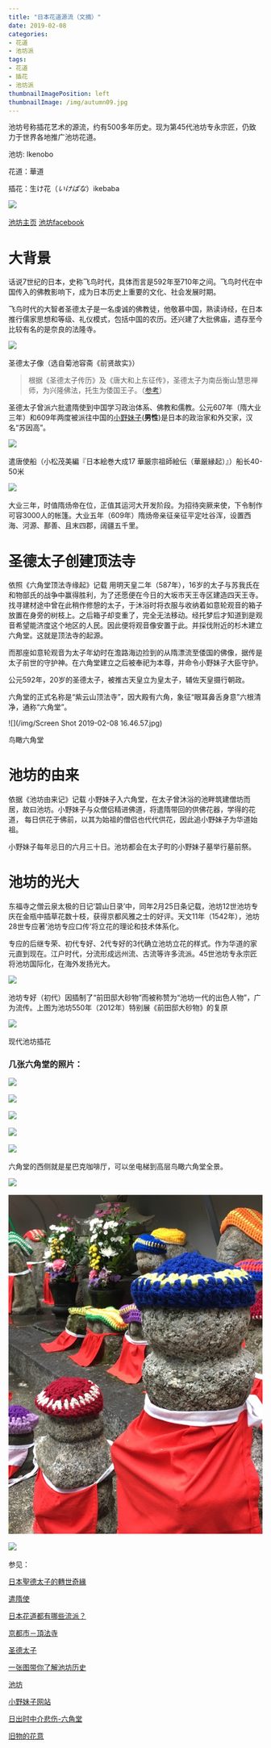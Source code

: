 ```yaml
---
title: "日本花道源流（文摘）"
date: 2019-02-08
categories:
- 花道
- 池坊派
tags:
- 花道
- 插花
- 池坊派
thumbnailImagePosition: left
thumbnailImage: /img/autumn09.jpg
---
```

池坊号称插花艺术的源流，约有500多年历史。现为第45代池坊专永宗匠，仍致力于世界各地推广池坊花道。



池坊: Ikenobo

花道：華道

插花：生け花（*いけばな*）ikebaba

<!--more-->

![](/img/autumn09.jpg)

[池坊主页](https://www.ikenobo.jp/english/) [池坊facebook](https://www.facebook.com/ikenobo550/)



# 大背景

话说7世纪的日本，史称飞鸟时代，具体而言是592年至710年之间。飞鸟时代在中国传入的佛教影响下，成为日本历史上重要的文化、社会发展时期。



飞鸟时代的大智者圣德太子是一名虔诚的佛教徒，他敬慕中国，熟读诗经，在日本推行儒家思想和等级、礼仪模式，包括中国的农历。还兴建了大批佛庙，遗存至今比较有名的是奈良的法隆寺。

![](/img/480px-Umayado_Miko.jpg)

圣德太子像（选自菊池容斋《前贤故实》）



> 根据《圣德太子传历》及《唐大和上东征传》，圣德太子为南岳衡山慧思禅师，为兴隆佛法，托生为倭国王子。（[参考](https://www.ntdtv.com/b5/2018/04/28/a1373552.html)）



圣德太子曾派六批遣隋使到中国学习政治体系、佛教和儒教。公元607年（隋大业三年）和609年两度被派往中国的[小野妹子](http://www.ononoimoko.org/)(**男性**)是日本的政治家和外交家，汉名“苏因高”。

![](/img/遣唐使船.png)

遣唐使船（小松茂美編『日本絵巻大成17 華厳宗祖師絵伝（華厳縁起）』）船长40-50米



![](/img/mig.jpeg)

大业三年，时值隋炀帝在位，正值其运河大开发阶段。为招待突厥来使，下令制作可容3000人的帐篷。大业五年（609年）隋炀帝亲征亲征平定吐谷浑，设置西海、河源、鄯善、且末四郡，阔疆五千里。



# 圣德太子创建顶法寺

依照《六角堂顶法寺缘起》记载
用明天皇二年（587年），16岁的太子与苏我氏在和物部氏的战争中赢得胜利，为了还愿便在今日的大坂市天王寺区建造四天王寺。找寻建材途中曾在此稍作修憩的太子，于沐浴时将衣服与收纳着如意轮观音的箱子放置在身旁的树枝上。之后箱子却变重了，完全无法移动。经托梦后才知道到是观音希望能济度这个地区的人民。因此便将观音像安置于此。并採伐附近的杉木建立六角堂。这就是顶法寺的起源。

而那座如意轮观音为太子年幼时在澹路海边捡到的从隋漂流至倭国的佛像，据传是太子前世的守护神。在六角堂建立之后被奉祀为本尊，并命令小野妹子大臣守护。

公元592年，20岁的圣德太子，被推古天皇立为皇太子，辅佐天皇摄行朝政。



六角堂的正式名称是“紫云山顶法寺”，因大殿有六角，象征“眼耳鼻舌身意”六根清净，通称“六角堂”。

![](/img/Screen Shot 2019-02-08 16.46.57.jpg)

鸟瞰六角堂



# 池坊的由来

依据《池坊由来记》记载
小野妹子入六角堂，在太子曾沐浴的池畔筑建僧坊而居，故曰池坊。小野妹子与众僧侣精进佛道，将遣隋带回的供佛花器，学得的花道，
每日供花于佛前，以其为始祖的僧侣也代代供花，因此追小野妹子为华道始祖。

小野妹子每年忌日的六月三十日。池坊都会在太子町的小野妹子墓举行墓前祭。

# 池坊的光大

东福寺之僧云泉太极的日记‘碧山日录’中，同年2月25日条记载，池坊12世池坊专庆在金瓶中插草花数十枝，获得京都风雅之士的好评。天文11年（1542年），池坊28世专应著‘池坊专应口传’将立花的理论和技术体系化。



专应的后继专荣、初代专好、2代专好的3代确立池坊立花的样式。作为华道的家元直到现在。江户时代，分流形成远州流、古流等许多流派。45世池坊专永宗匠将池坊国际化，在海外发扬光大。



![](/img/a03900e6e28935aa60a8f0c7de5395c4.jpg)

池坊专好（初代）因插制了“前田邸大砂物”而被称赞为“池坊一代的出色人物”，广为流传。上图为池坊550年（2012年）特别展《前田邸大砂物》的复原





![](/img/spring07.jpg)

现代池坊插花





### 几张六角堂的照片：

![](/img/IMG_0754-9599635.JPG)

![](/img/IMG_7326-9599643.JPG)

![](/img/IMG_9402.JPG)

![](/img/IMG_9402-9599675.JPG)

![](/img/IMG_4502.JPG)

六角堂的西侧就是星巴克咖啡厅，可以坐电梯到高层鸟瞰六角堂全景。

![](/img/IMG_9539.JPG)

![](/static/img/IMG_3812.JPG)

![](/img/IMG_9341.JPG)





参见：

[日本聖德太子的轉世奇緣](https://www.ntdtv.com/b5/2018/04/28/a1373552.html)

[遣隋使](https://zh.wikipedia.org/wiki/%E9%81%A3%E9%9A%8B%E4%BD%BF)

[日本花道都有哪些流派？](https://www.zhihu.com/question/267973125)

[京都市－頂法寺](http://kagei0522.blog126.fc2.com/blog-entry-10.html)

[圣德太子](https://zh.wikipedia.org/wiki/%E8%81%96%E5%BE%B7%E5%A4%AA%E5%AD%90)

[一张图带你了解池坊历史](https://www.douban.com/group/topic/125598572/)

[池坊](https://zh.wikipedia.org/wiki/%E6%B1%A0%E5%9D%8A)

[小野妹子网站](http://www.ononoimoko.org/news.html)

[日出时中介悲伤-六角堂](http://brezel.pixnet.net/blog/post/28495664-%5B%E4%BA%AC%E9%83%BD%5D%E6%97%A5%E5%87%BA%E6%99%82%E7%B5%82%E7%B5%90%E6%82%B2%E5%82%B7%E2%94%80%E5%85%AD%E8%A7%92%E5%A0%82)

[旧物的花意](http://zuitaoci.com/Portal/Article/Detail/3cc096bbe5839495.html)